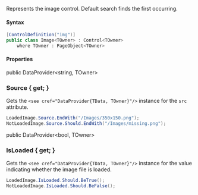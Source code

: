 Represents the image control.
Default search finds the first occurring.

#### Syntax

```cs
[ControlDefinition("img")]
public class Image<TOwner> : Control<TOwner>
    where TOwner : PageObject<TOwner>
```

#### Properties

<div class="member">
    <span class="head"><span class="keyword">public</span> <span class="type">DataProvider</span><wbr>&lt;<span class="keyword">string</span>, <span class="type">TOwner</span>&gt;</span>
    <h3><span class="body">Source</span><span class="tail"> { <span class="keyword">get</span>; }</span></h3>
</div>

Gets the `<see cref="DataProvider{TData, TOwner}"/>` instance for the `src` attribute.

```cs
LoadedImage.Source.EndWith("/Images/350x150.png");
NotLoadedImage.Source.Should.EndWith("/Images/missing.png");
```

<div class="member">
    <span class="head"><span class="keyword">public</span> <span class="type">DataProvider</span><wbr>&lt;<span class="keyword">bool</span>, <span class="type">TOwner</span>&gt;</span>
    <h3><span class="body">IsLoaded</span><span class="tail"> { <span class="keyword">get</span>; }</span></h3>
</div>

Gets the `<see cref="DataProvider{TData, TOwner}"/>` instance for the value indicating whether the image file is loaded.

```cs
LoadedImage.IsLoaded.Should.BeTrue();
NotLoadedImage.IsLoaded.Should.BeFalse();
```
